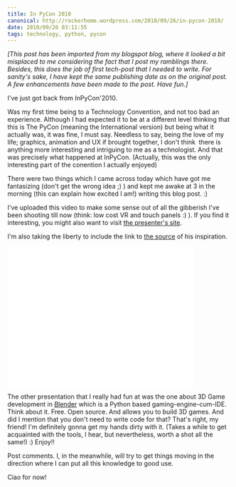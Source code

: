 ```yaml
---
title: In PyCon 2010
canonical: http://rockerhome.wordpress.com/2010/09/26/in-pycon-2010/
date: 2010/09/26 03:11:55
tags: technology, python, pycon
---
```

_[This post has been imported from my blogspot blog, where it looked a bit misplaced to me considering the fact that I post my ramblings there. Besides, this does the job of first tech-post that I needed to write. For sanity's sake, I have kept the same publishing date as on the original post. A few enhancements have been made to the post. Have fun.]_ 

I've just got back from InPyCon'2010.<span class="more" /> 

Was my first time being to a Technology Convention, and not too bad an experience. Although I had expected it to be at a different level thinking that this is The PyCon (meaning the International version) but being what it actually was, it was fine, I must say. Needless to say, being the love of my life; graphics, animation and UX if brought together, I don't think  there is anything more interesting and intriguing to me as a technologist. And that was precisely what happened at InPyCon. (Actually, this was the only interesting part of the conention I actually enjoyed) 

There were two things which I came across today which have got me fantasizing (don't get the wrong idea ;) ) and kept me awake at 3 in the morning (this can explain how excited I am!) writing this blog post. :) 

I've uploaded this video to make some sense out of all the gibberish I've been shooting till now (think: low cost VR and touch panels :) ). If you find it interesting, you might also want to visit [the presenter's site](http://asimmittal.net/). 

I'm also taking the liberty to include the link to [the source](http://www.johnnylee.net/) of his inspiration.

<div class="video-box">
    <iframe width="420" height="315" src="//www.youtube.com/embed/hmISFEQctuQ" frameborder="0" allowfullscreen></iframe>
</div>

The other presentation that I really had fun at was the one about 3D Game development in [Blender](http://www.blender.org/) which is a Python based gaming-engine-cum-IDE. Think about it. Free. Open source. And allows you to build 3D games. And did I mention that you don't need to write code for that? That's right, my friend! I'm definitely gonna get my hands dirty with it. (Takes a while to get acquainted with the tools, I hear, but nevertheless, worth a shot all the same!) :) Enjoy!! 

Post comments. I, in the meanwhile, will try to get things moving in the direction where I can put all this knowledge to good use.

Ciao for now!